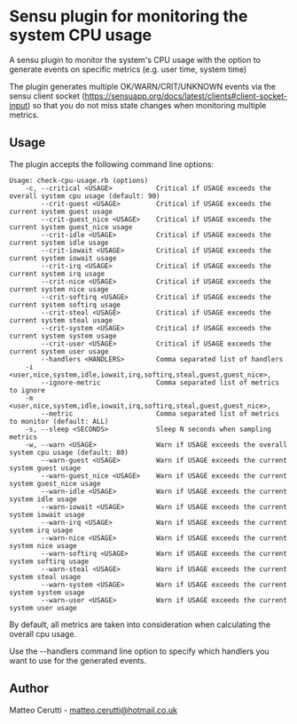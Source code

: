 # Sensu plugin for monitoring the system CPU usage

A sensu plugin to monitor the system's CPU usage with the option to generate events on specific metrics (e.g. user time, system time)

The plugin generates multiple OK/WARN/CRIT/UNKNOWN events via the sensu client socket (https://sensuapp.org/docs/latest/clients#client-socket-input)
so that you do not miss state changes when monitoring multiple metrics.

## Usage

The plugin accepts the following command line options:

```
Usage: check-cpu-usage.rb (options)
    -c, --critical <USAGE>           Critical if USAGE exceeds the overall system cpu usage (default: 90)
        --crit-guest <USAGE>         Critical if USAGE exceeds the current system guest usage
        --crit-guest_nice <USAGE>    Critical if USAGE exceeds the current system guest_nice usage
        --crit-idle <USAGE>          Critical if USAGE exceeds the current system idle usage
        --crit-iowait <USAGE>        Critical if USAGE exceeds the current system iowait usage
        --crit-irq <USAGE>           Critical if USAGE exceeds the current system irq usage
        --crit-nice <USAGE>          Critical if USAGE exceeds the current system nice usage
        --crit-softirq <USAGE>       Critical if USAGE exceeds the current system softirq usage
        --crit-steal <USAGE>         Critical if USAGE exceeds the current system steal usage
        --crit-system <USAGE>        Critical if USAGE exceeds the current system system usage
        --crit-user <USAGE>          Critical if USAGE exceeds the current system user usage
        --handlers <HANDLERS>        Comma separated list of handlers
    -i <user,nice,system,idle,iowait,irq,softirq,steal,guest,guest_nice>,
        --ignore-metric              Comma separated list of metrics to ignore
    -m <user,nice,system,idle,iowait,irq,softirq,steal,guest,guest_nice>,
        --metric                     Comma separated list of metrics to monitor (default: ALL)
    -s, --sleep <SECONDS>            Sleep N seconds when sampling metrics
    -w, --warn <USAGE>               Warn if USAGE exceeds the overall system cpu usage (default: 80)
        --warn-guest <USAGE>         Warn if USAGE exceeds the current system guest usage
        --warn-guest_nice <USAGE>    Warn if USAGE exceeds the current system guest_nice usage
        --warn-idle <USAGE>          Warn if USAGE exceeds the current system idle usage
        --warn-iowait <USAGE>        Warn if USAGE exceeds the current system iowait usage
        --warn-irq <USAGE>           Warn if USAGE exceeds the current system irq usage
        --warn-nice <USAGE>          Warn if USAGE exceeds the current system nice usage
        --warn-softirq <USAGE>       Warn if USAGE exceeds the current system softirq usage
        --warn-steal <USAGE>         Warn if USAGE exceeds the current system steal usage
        --warn-system <USAGE>        Warn if USAGE exceeds the current system system usage
        --warn-user <USAGE>          Warn if USAGE exceeds the current system user usage
```

By default, all metrics are taken into consideration when calculating the overall cpu usage.

Use the --handlers command line option to specify which handlers you want to use for the generated events.

## Author
Matteo Cerutti - <matteo.cerutti@hotmail.co.uk>
